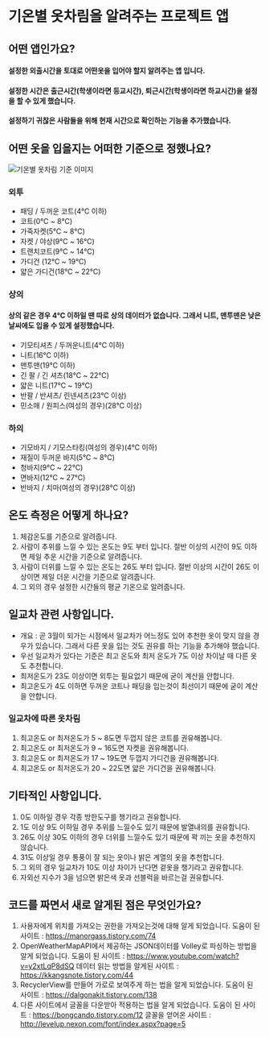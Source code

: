 # 기온별 옷차림을 알려주는 프로젝트 앱

## 어떤 앱인가요?

#### 설정한 외출시간을 토대로 어떤옷을 입어야 할지 알려주는 앱 입니다.
#### 설정한 시간은 출근시간(학생이라면 등교시간), 퇴근시간(학생이라면 하교시간)을 설정을 할 수 있게 했습니다.
#### 설정하기 귀찮은 사람들을 위해 현재 시간으로 확인하는 기능을 추가했습니다.

## 어떤 옷을 입을지는 어떠한 기준으로 정했나요?

![기온별 옷차림 기준 이미지](https://user-images.githubusercontent.com/68115246/107111278-262e1400-6892-11eb-9761-858d941e836c.jpg)

### 외투
 - 패딩 / 두꺼운 코트(4℃ 이하)
 - 코트(0℃ ~ 8℃)
 - 가죽자켓(5℃ ~ 8℃)
 - 자켓 / 야상(9℃ ~ 16℃)
 - 트랜치코트(9℃ ~ 14℃)
 - 가디건 (12℃ ~ 19℃)
 - 얇은 가디건(18℃ ~ 22℃)

### 상의
#### 상의 같은 경우 4℃ 이하일 땐 따로 상의 데이터가 없습니다. 그래서 니트, 맨투맨은 낮은 날씨에도 입을 수 있게 설정했습니다.
 - 기모티셔츠 / 두꺼운니트(4℃ 이하)
 - 니트(16℃ 이하)
 - 맨투맨(19℃ 이하)
 - 긴 팔 / 긴 셔츠(18℃ ~ 22℃)
 - 얇은 니트(17℃ ~ 19℃)
 - 반팔 / 반셔츠/ 린넨셔츠(23℃ 이상)
 - 민소매 / 원피스(여성의 경우)(28℃ 이상)

### 하의
 - 기모바지 / 기모스타킹(여성의 경우)(4℃ 이하)
 - 재질이 두꺼운 바지(5℃ ~ 8℃)
 - 청바지(9℃ ~ 22℃)
 - 면바지(12℃ ~ 27℃)
 - 반바지 / 치마(여성의 경우)(28℃ 이상)


## 온도 측정은 어떻게 하나요?

1. 체감온도를 기준으로 알려줍니다.
2. 사람이 추위를 느낄 수 있는 온도는 9도 부터 입니다. 절반 이상의 시간이 9도 이하면 제일 추운 시간을 기준으로 알려줍니다.
3. 사람이 더위를 느낄 수 있는 온도는 26도 부터 입니다. 절반 이상의 시간이 26도 이상이면 제일 더운 시간을 기준으로 알려줍니다.
4. 그 외의 경우 설정한 시간들의 평균 기온으로 알려줍니다.

## 일교차 관련 사항입니다.
- 개요 : 곧 3월이 되가는 시점에서 일교차가 어느정도 있어 추천한 옷이 맞지 않을 경우가 있습니다. 그래서 다른 옷을 입는 것도 권유를 하는 기능을 추가해야 했습니다.
- 우선 일교차가 있다는 기준은 최고 온도와 최저 온도가 7도 이상 차이날 때 다른 옷도 추천합니다.
- 최저온도가 23도 이상이면 외투는 필요없기 때문에 굳이 계산을 안합니다.
- 최고온도가 4도 이하면 두꺼운 코트나 패딩을 입는것이 최선이기 때문에 굳이 계산을 안합니다.

### 일교차에 따른 옷차림
1. 최고온도 or 최저온도가 5 ~ 8도면 두껍지 않은 코트를 권유해봅니다.
2. 최고온도 or 최저온도가 9 ~ 16도면 자켓을 권유해봅니다.
3. 최고온도 or 최저온도가 17 ~ 19도면 두껍지 가디건을 권유해봅니다.
4. 최고온도 or 최저온도가 20 ~ 22도면 얇은 가디건을 권유해봅니다.

## 기타적인 사항입니다.

1. 0도 이하일 경우 각종 방한도구를 챙기라고 권유합니다.
2. 1도 이상 9도 이하일 경우 추위를 느낄수도 있기 때문에 발열내의를 권유합니다.
3. 26도 이상 30도 이하의 경우 더위를 느낄수도 있기 때문에 꽉 끼는 옷을 추천하지 않습니다.
4. 31도 이상일 경우 통풍이 잘 되는 옷이나 밝은 계열의 옷을 추천합니다.
5. 그 외의 경우 일교차가 10도 이상 차이가 난다면 겉옷을 챙기라고 권유합니다.
6. 자외선 지수가 3을 넘으면 밝은색 옷과 선블럭을 바르는걸 권유합니다.


## 코드를 짜면서 새로 알게된 점은 무엇인가요?

1. 사용자에게 위치를 가져오는 권한을 가져오는것에 대해 알게 되었습니다.
  도움이 된 사이트 : https://manorgass.tistory.com/74
2. OpenWeatherMapAPI에서 제공하는 JSON데이터를 Volley로 파싱하는 방법을 알게 되었습니다.
  도움이 된 사이트 : https://www.youtube.com/watch?v=y2xtLqP8dSQ
  데이터 읽는 방법을 알게된 사이트 : https://kkangsnote.tistory.com/44
3. RecyclerView를 만들어 가로로 보여주게 하는 법을 알게 되었습니다.
  도움이 된 사이트 : https://dalgonakit.tistory.com/138
4. 다른 사이트에서 글꼴을 다운받아 적용하는 법을 알게 되었습니다.
  도움이 된 사이트 : https://bongcando.tistory.com/12
  글꼴을 얻어온 사이트 : http://levelup.nexon.com/font/index.aspx?page=5
